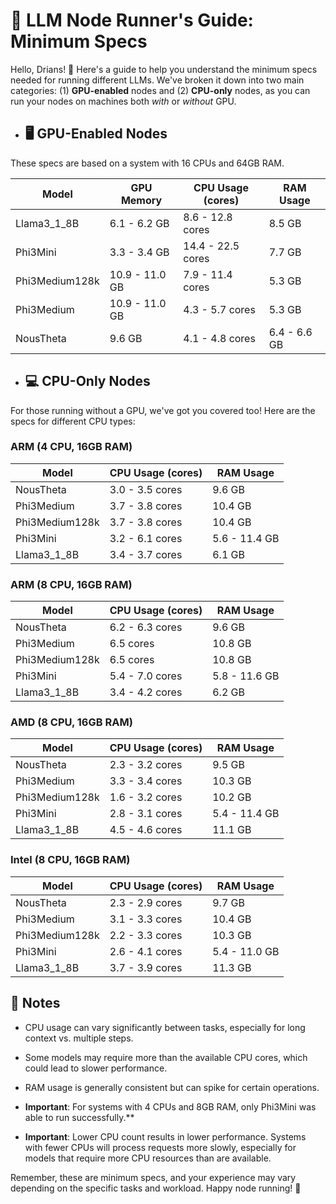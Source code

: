 # 🚀 LLM Node Runner's Guide: Minimum Specs

Hello, Drians! 👋 Here's a guide to help you understand the minimum specs needed for running different LLMs. We've broken it down into two main categories: (1) **GPU-enabled** nodes and (2) **CPU-only** nodes, as you can run your nodes on machines both _with_ or _without_ GPU.

- ## 🖥️ GPU-Enabled Nodes

These specs are based on a system with 16 CPUs and 64GB RAM.

| Model          | GPU Memory     | CPU Usage (cores) | RAM Usage    |
| -------------- | -------------- | ----------------- | ------------ |
| Llama3_1_8B    | 6.1 - 6.2 GB   | 8.6 - 12.8 cores  | 8.5 GB       |
| Phi3Mini       | 3.3 - 3.4 GB   | 14.4 - 22.5 cores | 7.7 GB       |
| Phi3Medium128k | 10.9 - 11.0 GB | 7.9 - 11.4 cores  | 5.3 GB       |
| Phi3Medium     | 10.9 - 11.0 GB | 4.3 - 5.7 cores   | 5.3 GB       |
| NousTheta      | 9.6 GB         | 4.1 - 4.8 cores   | 6.4 - 6.6 GB |

- ## 💻 CPU-Only Nodes

For those running without a GPU, we've got you covered too! Here are the specs for different CPU types:

### ARM (4 CPU, 16GB RAM)

| Model          | CPU Usage (cores) | RAM Usage     |
| -------------- | ----------------- | ------------- |
| NousTheta      | 3.0 - 3.5 cores   | 9.6 GB        |
| Phi3Medium     | 3.7 - 3.8 cores   | 10.4 GB       |
| Phi3Medium128k | 3.7 - 3.8 cores   | 10.4 GB       |
| Phi3Mini       | 3.2 - 6.1 cores   | 5.6 - 11.4 GB |
| Llama3_1_8B    | 3.4 - 3.7 cores   | 6.1 GB        |

### ARM (8 CPU, 16GB RAM)

| Model          | CPU Usage (cores) | RAM Usage     |
| -------------- | ----------------- | ------------- |
| NousTheta      | 6.2 - 6.3 cores   | 9.6 GB        |
| Phi3Medium     | 6.5 cores         | 10.8 GB       |
| Phi3Medium128k | 6.5 cores         | 10.8 GB       |
| Phi3Mini       | 5.4 - 7.0 cores   | 5.8 - 11.6 GB |
| Llama3_1_8B    | 3.4 - 4.2 cores   | 6.2 GB        |

### AMD (8 CPU, 16GB RAM)

| Model          | CPU Usage (cores) | RAM Usage     |
| -------------- | ----------------- | ------------- |
| NousTheta      | 2.3 - 3.2 cores   | 9.5 GB        |
| Phi3Medium     | 3.3 - 3.4 cores   | 10.3 GB       |
| Phi3Medium128k | 1.6 - 3.2 cores   | 10.2 GB       |
| Phi3Mini       | 2.8 - 3.1 cores   | 5.4 - 11.4 GB |
| Llama3_1_8B    | 4.5 - 4.6 cores   | 11.1 GB       |

### Intel (8 CPU, 16GB RAM)

| Model          | CPU Usage (cores) | RAM Usage     |
| -------------- | ----------------- | ------------- |
| NousTheta      | 2.3 - 2.9 cores   | 9.7 GB        |
| Phi3Medium     | 3.1 - 3.3 cores   | 10.4 GB       |
| Phi3Medium128k | 2.2 - 3.3 cores   | 10.3 GB       |
| Phi3Mini       | 2.6 - 4.1 cores   | 5.4 - 11.0 GB |
| Llama3_1_8B    | 3.7 - 3.9 cores   | 11.3 GB       |

## 📝 Notes

- CPU usage can vary significantly between tasks, especially for long context vs. multiple steps.

- Some models may require more than the available CPU cores, which could lead to slower performance.

- RAM usage is generally consistent but can spike for certain operations.

- **Important**: For systems with 4 CPUs and 8GB RAM, only Phi3Mini was able to run successfully.\*\*

- **Important**: Lower CPU count results in lower performance. Systems with fewer CPUs will process requests more slowly, especially for models that require more CPU resources than are available.

Remember, these are minimum specs, and your experience may vary depending on the specific tasks and workload. Happy node running! 🎉
